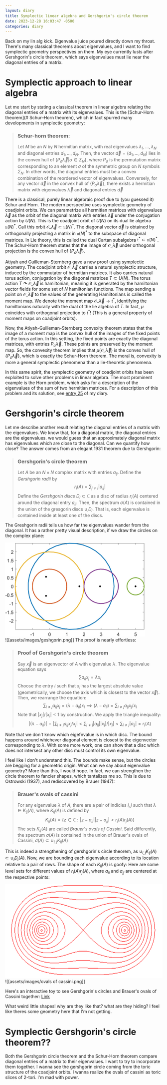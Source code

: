 ```yaml
---
layout: diary
title: Symplectic linear algebra and Gershgorin's circle theorem
date: 2023-12-28 16:03:47 -0500
categories: diary
---
```

Back on my lin alg kick. Eigenvalue juice poured directly down my throat. There's many classical theorems about eigenvalues, and I want to find symplectic geometry perspectives on them. My eye currently lusts after Gershgorin's circle theorem, which says eigenvalues must lie near the diagonal entries of a matrix. 
# Symplectic approach to linear algebra

Let me start by stating a classical theorem in linear algebra relating the diagonal entries of a matrix with its eigenvalues. This is the [Schur-Horn theorem](# Schur–Horn theorem),  which in fact spurred many developments in symplectic geometry: 

> ### Schur-horn theorem:
> Let $M$ be an $N$ by $N$ hermitian matrix, with real eigenvalues $\lambda_1,\dots,\lambda_N$ and diagonal entries $d_1,\dots,d_N$. Then, the vector $\vec{d} = (d_1,\dots,d_N)$ lies in the convex hull of $\{P_\sigma \vec{\lambda} | \sigma \in \Sigma_N\}$, where $P_\sigma$ is the permutation matrix corresponding to an element $\sigma$  of the symmetric group on $N$ symbols $\Sigma_N$. In other words, the diagonal entries must be a convex combination of the reordered vector of eigenvalues. Conversely, for any vector $\vec{d}$ in the convex hull of $\{P_\sigma \vec{\lambda}\}$, there exists a hermitian matrix with eigenvalues $\vec{\lambda}$ and diagonal entries $\vec{d}$

There is a classical, purely linear algebraic proof due to (you guessed it) Schur and Horn. The modern perspective uses symplectic geometry of coadjoint orbits. We can parametrize all hermitian matrices with eigenvalues $\vec \lambda$ as the orbit of the diagonal matrix with entries $\vec{\lambda}$ under the conjugation action by $U(N)$. This is the coadjoint orbit of $U(N)$ on its dual lie algebra $\mathfrak{u}(N)^\ast$. Call this orbit $\mathcal{O}\_{\vec{\lambda}} \subset \mathfrak{u} (N)^\ast$. The diagonal vector $\vec{d}$ is obtained by orthogonally projecting a matrix in  $\mathfrak{u}(N)^\ast$ to the subspace of diagonal matrices. In Lie theory, this is called the dual Cartan subalgebra $\mathfrak{t}^\ast \subset \mathfrak{u}(N)^\ast$. The Schur-Horn theorem states that the image of $\mathcal{O}\_{\vec \lambda}$ under orthogonal projection is the convex hull of $\{P_\sigma \vec \lambda\}$. 

Atiyah and Guilleman-Sternberg gave a new proof using symplectic geometry. The coadjoint orbit $\mathcal{O}\_{\vec \lambda}$ carries a natural symplectic structure, induced by the commutator of hermitian matrices. It also carries natural torus action, conjugation by the diagonal matrices $T \subset U(N)$. The torus action $T \curvearrowright \mathcal{O}\_{\vec \lambda}$ is hamiltonian, meaning it is generated by the hamiltonian vector fields for some set of $N$ hamiltonian functions. The map sending a point on $\mathcal{O}\_{\vec \lambda}$ to the values of the generating Hamiltonians is called the moment map. We denote the moment map $\mathcal{O}\_{\vec \lambda} \to \mathfrak{t}^\ast$, identifying the hamiltonians naturally with the dual of the lie algebra of $T$. In fact, $\mu$ coincides with orthogonal projection to $\mathfrak{t}^*$! (This is a general property of moment maps on coadjoint orbits).

Now, the Atiyah-Guilleman-Sternberg convexity theorem states that the image of a moment map is the convex hull of the images of the fixed points of the torus action. In this setting, the fixed points are exactly the diagonal matrices, with entries $P_\sigma \vec \lambda$. These points are preserved by the moment map. So, the convexity theorem implies that $\mu(\mathcal{O}\_{\vec \lambda})$ is the convex hull of $\{P_\sigma \vec \lambda\}$, which is exactly the Schur-Horn theorem. The moral is, convexity is more a general symplectic phenomena than a lie-theoretic phenomena. 

In this same spirit, the symplectic geometry of coadjoint orbits has been exploited to solve other problems in linear algebra. The most prominent example is the Horn problem, which asks for a description of the eigenvalues of the sum of two hermitian matrices. For a description of this problem and its solution, see [entry 25](/diary/25) of my diary. 

# Gershgorin's circle theorem

Let me describe another result relating the diagonal entries of a matrix with the eigenvalues. We know that, for a diagonal matrix, the diagonal entries are the eigenvalues. we would guess that an approximately diagonal matrix has eigenvalues which are close to the diagonal. Can we quantify how close? The answer comes from an elegant 1931 theorem due to Gershgorin:

> ### Gershgorin's circle theorem
> Let $A$ be an $N\times N$ complex matrix with entries $a_{ij}$. Define the *Gershgorin radii* by $$r_i(A) = \sum_{j\neq i}|a_{ij}|$$Define the *Gershgorin discs* $D_i \subset \mathbb{C}$ as a disc of radius $r_i(A)$ centered around the diagonal entry $a_{ii}$. Then, the spectrum $\sigma(A)$ is contained in the union of the gresgorin discs $\cup_{i} D_i$. That is, each eigenvalue is contained inside at least one of the discs.

The Greshgorin radii tells us how far the eigenvalues wander from the diagonal. It has a rather pretty visual description, if we draw the circles on the complex plane:
<div class="text-center">
<img src="/assets/images/geshgorin.png" alt="Geshgorin circles" height="300" >
</div>![[assets/images/geshgorin.png]] 
The proof is nearly effortless:  

> ### Proof of Gershgorin's circle theorem
> Say $\vec{x}$ is an eigenvector of $A$ with eigenvalue $\lambda$. The eigenvalue equation says 
> $$\sum a_{ij} x_j = \lambda x_i$$ Choose the entry $i$ such that $x_i$ has the largest absolute value (geometrically, we choose the axis which is closest to the vector $\vec{x}$). Then, we rearrange the equation: $$\sum_{i \neq j} a_{ij} x_j = (\lambda-a_{ii}) x_i \implies (\lambda-a_{ii})=  \sum_{i \neq j} a_{ij} x_j /x_i$$Note that $|x_j|/|x_i|<1$ by construction. We apply the triangle inequality:
>  $$|(\lambda-a_{ii})| = |\sum_{i \neq j} a_{ij} x_j/x_j | < \sum_{i \neq j} |a_{ij}| |x_j|/|x_j| < \sum_{i \neq j} |a_{ij}| = r_i(A)$$

Note that we don't know which eigefnvalue is in which disc. The bound happens around whichever diagonal element is closest to the eigenvector corresponding to $\lambda$. With some more work, one can show that a disc which does not intersect any other disc must control its own eigenvalue.  

I feel like I don't understand this. The bounds make sense, but the circles are begging for a geometric origin. What can we say about eigenvalue geometry? More than this, I would hope. In fact, we can strengthen the circle theorem to fancier shapes, which tantalizes me so. This is due to Ostrowski (1937), and rediscovered by Brauer (1947):


> ### Brauer's ovals of cassini
> For any eigenvalue $\lambda$ of $A$, there are a pair of indicies $i,j$ such that $\lambda\in K_{ij}(A)$, where $K_{ij}(A)$ is defined by 
> $$K_{ij}(A) = \{z \in \mathbb{C} : |z-a_{ii}||z-a_{jj}|<r_i(A)r_j(A)\}$$The sets $K_{ij}(A)$  are called *Brauer's ovals of Cassini*. Said differently, the spectrum $\sigma(A)$  is contained in the union of Brauer's ovals of Cassini, $\sigma(A) \subset \cup_{i,j} K_{ij}(A)$

This is indeed a strengthening of gershgorin's circle theorem, as $\cup_{i,j} K_{ij}(A) \subset \cup_i D_i(A)$. Now, we are bounding each eigenvalue according to its location relative to a pair of rows. The shape of each $K_{ij}(A)$ is goofy: Here are some level sets for different values of $r_i(A) r_j(A)$, where $a_{ii}$ and $a_{jj}$ are centered at the respective points:
<div class="text-center">
<img src="/assets/images/ovals of cassini.png" alt="ovals of cassini" height="300" >
</div>
![[assets/images/ovals of cassini.png]]

Here's an interactive toy to see Gershgorin's circles and Brauer's ovals of Cassini together: [Link](https://bwlewis.github.io/cassini/)

What weird little shapes! why are they like that? what are they hiding? I feel like theres some geometry here that I'm not getting.

#  Symplectic Gershgorin's circle theorem??

Both the Gershgorin circle theorem and the Schur-Horn theorem compare diagonal entries of a matrix to their eigenvalues.  I want to try to incorporate them together. I wanna see the gershgorin circle coming from the toric structure of the coadjoint orbits. I wanna realize the ovals of cassini as toric slices of 2-tori. I'm mad with power.